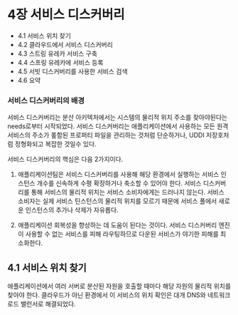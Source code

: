 <h1>4장 서비스 디스커버리</h1>

<ul>  
  <li>4.1 서비스 위치 찾기</li>
  <li>4.2 클라우드에서 서비스 디스커버리</li>
  <li>4.3 스트링 유레카 서비스 구축</li>
  <li>4.4 스프링 유레카에 서비스 등록</li>
  <li>4.5 서빗 디스커버리를 사용한 서비스 검색</li>
  <li>4.6 요약</li>
</ul>


<h3>서비스 디스커버리의 배경</h3>
서비스 디스커버리는 분산 아키텍처에서는 시스템의 물리적 위치 주소를 찾아야된다는 needs로부터 시작되었다.
서비스 디스커버리는 애플리케이션에서 사용하는 모든 원격 서비스의 주소가 퐆함된 프로퍼티 파일을 관리하는 것처럼 단순하거나, UDDI 저장호처럼 정형화되고 복잡한 것일수 있다.

서비스 디스커버리의 핵심은 다음 2가지이다.
1. 애플리케이션팀은 서비스 디스커버리를 사용해 해당 환경에서 실행하는 서비스 인스턴스 개수를 신속하게 수평 확장하거나 축소할 수 있어야 한다.
서비스 디스커버리를 통해 서비스의 물리적 위치는 서비스 소비자에게는 드러나지 않는다.
서비스 소비자는 실제 서비스 틴스턴스의 물리적 위치를 모르기 때문에 서비스 풀에서 새로운 인스턴스의 추가나 삭제가 자유롭다.

2. 애플리케이션 회복성을 향상하는 데 도움이 된다는 것이다.
서비스 디스커버리 엔진이 사용할 수 없는 서비스를 피해 라우팅하므로 다운된 서비스가 야기한 피해를 최소화한다.

<H2>4.1 서비스 위치 찾기</H2>
애플리케이션에서 여러 서버로 분산된 자원을 호출할 때마다 해당 자원의 물리적 위치를 찾아야 한다.
클라우드가 아닌 환경에서 이 서비스의 위치 확인은 대개 DNS와 네트워크 로드 밸런서로 해결되었다.


